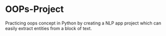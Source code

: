 # OOPs-Project
Practicing oops concept in Python by creating a NLP app project which can easily extract entities from a block of text.
